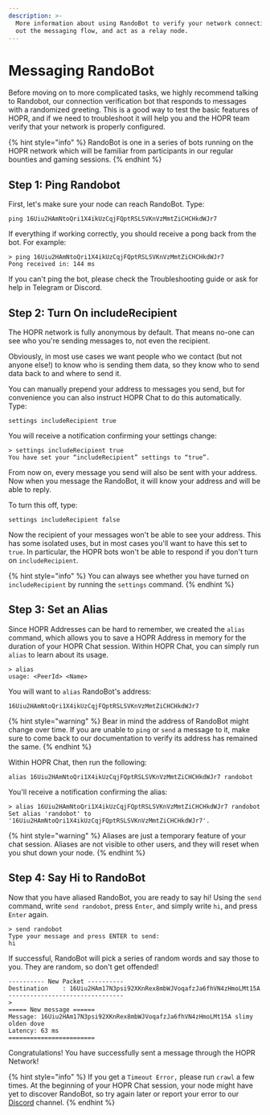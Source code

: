 ```yaml
---
description: >-
  More information about using RandoBot to verify your network connection, test
  out the messaging flow, and act as a relay node.
---
```


# Messaging RandoBot

Before moving on to more complicated tasks, we highly recommend talking to Randobot, our connection verification bot that responds to messages with a randomized greeting. This is a good way to test the basic features of HOPR, and if we need to troubleshoot it will help you and the HOPR team verify that your network is properly configured.

{% hint style="info" %}
RandoBot is one in a series of bots running on the HOPR network which will be familiar from participants in our regular bounties and gaming sessions.
{% endhint %}

## Step 1: Ping Randobot

First, let's make sure your node can reach RandoBot. Type:

```text
ping 16Uiu2HAmNtoQri1X4ikUzCqjFQptRSLSVKnVzMmtZiCHCHkdWJr7
```

If everything if working correctly, you should receive a pong back from the bot. For example:

```text
​​​> ping 16Uiu2HAmNtoQri1X4ikUzCqjFQptRSLSVKnVzMmtZiCHCHkdWJr7
Pong received in: 144 ms
```

If you can't ping the bot, please check the Troubleshooting guide or ask for help in Telegram or Discord.

## Step 2: Turn On includeRecipient

The HOPR network is fully anonymous by default. That means no-one can see who you're sending messages to, not even the recipient.

Obviously, in most use cases we want people who we contact \(but not anyone else!\) to know who is sending them data, so they know who to send data back to and where to send it.

You can manually prepend your address to messages you send, but for convenience you can also instruct HOPR Chat to do this automatically. Type:

```text
settings includeRecipient true
```

You will receive a notification confirming your settings change:

```text
> settings includeRecipient true
You have set your “includeRecipient” settings to “true”.
```

From now on, every message you send will also be sent with your address. Now when you message the RandoBot, it will know your address and will be able to reply.

To turn this off, type:

```text
settings includeRecipient false
```

Now the recipient of your messages won't be able to see your address. This has some isolated uses, but in most cases you'll want to have this set to `true`. In particular, the HOPR bots won't be able to respond if you don't turn on `includeRecipient`.

{% hint style="info" %}
You can always see whether you have turned on `includeRecipient` by running the `settings` command.
{% endhint %}

## Step 3: Set an Alias

Since HOPR Addresses can be hard to remember, we created the `alias` command, which allows you to save a HOPR Address in memory for the duration of your HOPR Chat session. Within HOPR Chat, you can simply run `alias` to learn about its usage.

```text
> alias
usage: <PeerId> <Name>
```

You will want to `alias` RandoBot's address:

```text
16Uiu2HAmNtoQri1X4ikUzCqjFQptRSLSVKnVzMmtZiCHCHkdWJr7
```

{% hint style="warning" %}
Bear in mind the address of RandoBot might change over time. If you are unable to `ping` or `send` a message to it, make sure to come back to our documentation to verify its address has remained the same.
{% endhint %}

Within HOPR Chat, then run the following:

```text
alias 16Uiu2HAmNtoQri1X4ikUzCqjFQptRSLSVKnVzMmtZiCHCHkdWJr7 randobot
```

You'll receive a notification confirming the alias:

```text
> alias 16Uiu2HAmNtoQri1X4ikUzCqjFQptRSLSVKnVzMmtZiCHCHkdWJr7 randobot
Set alias 'randobot' to '16Uiu2HAmNtoQri1X4ikUzCqjFQptRSLSVKnVzMmtZiCHCHkdWJr7'.
```

{% hint style="warning" %}
Aliases are just a temporary feature of your chat session. Aliases are not visible to other users, and they will reset when you shut down your node.
{% endhint %}

## Step 4: Say Hi to RandoBot

Now that you have aliased RandoBot, you are ready to say hi! Using the `send` command, write `send randobot`, press `Enter`, and simply write `hi`, and press `Enter` again.

```text
> send randobot
Type your message and press ENTER to send:
hi
```

If successful, RandoBot will pick a series of random words and say those to you. They are random, so don't get offended!

```text
---------- New Packet ----------
Destination    : 16Uiu2HAm17N3psi92XKnRex8mbWJVoqafzJa6fhVN4zHmoLMt15A
--------------------------------
>
===== New message ======
Message: 16Uiu2HAm17N3psi92XKnRex8mbWJVoqafzJa6fhVN4zHmoLMt15A slimy olden dove
Latency: 63 ms
========================
```

Congratulations! You have successfully sent a message through the HOPR Network!

{% hint style="info" %}
If you get a `Timeout Error,` please run `crawl` a few times. At the beginning of your HOPR Chat session, your node might have yet to discover RandoBot, so try again later or report your error to our [Discord](https://discord.gg/5FWSfq7) channel.
{% endhint %}

